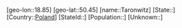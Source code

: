 ﻿---
location: [50.45,18.85]
type: City
tags:
- geo/City


SpocWebEntityId: 34767
isDeleted: false
confidential: public

---
[geo-lon::18.85]
[geo-lat::50.45]
[name::Taronwitz]
[State::]
[Country::[Poland](geo/Continent/Europe/Poland.md)]
[StateId::]
[Population::]
[Unknown::]

